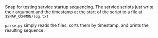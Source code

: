 Snap for testing service startup sequencing. The service scripts just write their argument and the timestamp at the start of the script to a file at `$SNAP_COMMON/log.txt`

`parse.py` simply reads the files, sorts them by timestamp, and prints the resulting sequence.
